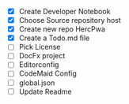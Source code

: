 - [x] Create Developer Notebook
- [x] Choose Source repository host
- [x] Create new repo HercPwa
- [X] Create a Todo.md file 
- [ ] Pick License
- [ ] DocFx project
- [ ] Editorconfig
- [ ] CodeMaid Config
- [ ] global.json
- [ ] Update Readme